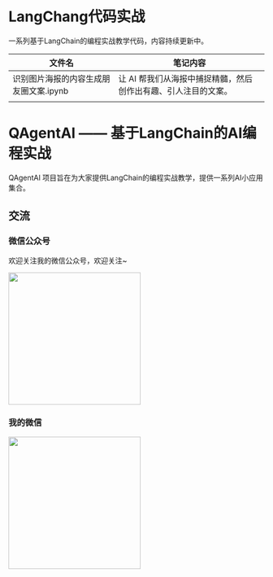 # LangChang代码实战

一系列基于LangChain的编程实战教学代码，内容持续更新中。

| 文件名                      | 笔记内容         |
| --------------------------- | ---------------- |
| 识别图片海报的内容生成朋友圈文案.ipynb| 让 AI 帮我们从海报中捕捉精髓，然后创作出有趣、引人注目的文案。 |
|                             |                  |

# QAgentAI —— 基于LangChain的AI编程实战


QAgentAI 项目旨在为大家提供LangChain的编程实战教学，提供一系列AI小应用集合。


## 交流

### 微信公众号

欢迎关注我的微信公众号，欢迎关注~

<img src="https://qagentai-blog.oss-cn-qingdao.aliyuncs.com/static/images/qiushuizhaji-wxgzh.jpg" width="260px">

### 我的微信 

<img src="https://qagentai-blog.oss-cn-qingdao.aliyuncs.com/static/images/qiushui-weixin.jpg" width="260px">
